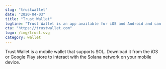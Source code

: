```yaml
---
slug: "trustwallet"
date: "2020-04-03"
title: "Trust Wallet"
logline: "Trust Wallet is an app available for iOS and Android and can be used to send and receive SOL tokens."
cta: "https://trustwallet.com"
logo: /img/trust.svg
category: wallet
---
```


Trust Wallet is a mobile wallet that supports SOL. Download it from the iOS or Google Play store to interact with the Solana network on your mobile device.

